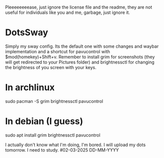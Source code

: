 Pleeeeeeeease, just ignore the license file and the readme, they are not useful for individuals like you and me, garbage, just ignore it.
# DotsSway
Simply my sway config. Its the default one with some changes and waybar implementation and a shortcut for pavucontrol with $mod(homekey)+Shift+v.
Remember to install grim for screenshots (they will get redirected to your Pictures folder) and brightnessctl for changing the brightness of you screen with your keys.
# In archlinux
  sudo pacman -S grim brightnessctl pavucontrol
# In debian (I guess)
  sudo apt install grim brightnessctl pavucontrol


I actually don't know what I'm doing, I'm bored.
I will upload my dots tomorrow. I need to study. #02-03-2025 DD-MM-YYYY
